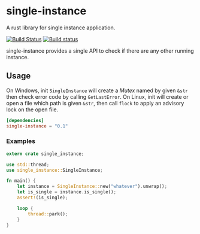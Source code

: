 single-instance
===

A rust library for single instance application.

[![Build Status](https://travis-ci.org/WLBF/single-instance.svg?branch=master)](https://travis-ci.org/WLBF/single-instance)
[![Build status](https://ci.appveyor.com/api/projects/status/cnmbkhqso04577sr/branch/master?svg=true)](https://ci.appveyor.com/project/WLBF/single-instance)

single-instance provides a single API to check if there are any other running instance. 

## Usage
On Windows, init `SingleInstance` will create a *Mutex* named by given `&str` then check error code by calling `GetLastError`. On Linux, init will create or open a file which path is given `&str`, then call `flock` to apply an advisory lock on the open file.

```toml
[dependencies]
single-instance = "0.1"
```

### Examples
```rust
extern crate single_instance;

use std::thread;
use single_instance::SingleInstance;

fn main() {
    let instance = SingleInstance::new("whatever").unwrap();
    let is_single = instance.is_single();
    assert!(is_single);

    loop {
        thread::park();
    }
}
```
